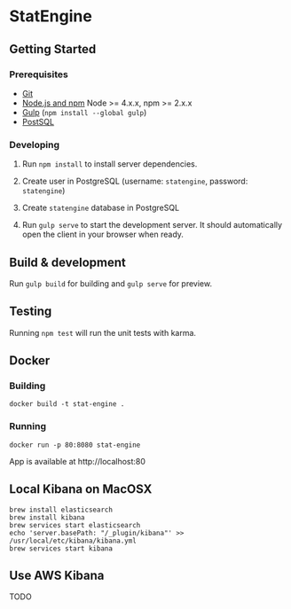 # StatEngine

## Getting Started

### Prerequisites

- [Git](https://git-scm.com/)
- [Node.js and npm](nodejs.org) Node >= 4.x.x, npm >= 2.x.x
- [Gulp](http://gulpjs.com/) (`npm install --global gulp`)
- [PostSQL](https://www.postgresql.org/)

### Developing

1. Run `npm install` to install server dependencies.

2. Create user in PostgreSQL (username: `statengine`, password: `statengine`)

3. Create `statengine` database in PostgreSQL

4. Run `gulp serve` to start the development server. It should automatically open the client in your browser when ready.


## Build & development

Run `gulp build` for building and `gulp serve` for preview.

## Testing

Running `npm test` will run the unit tests with karma.

## Docker

### Building
`docker build -t stat-engine .`

### Running
`docker run -p 80:8080 stat-engine`

App is available at http://localhost:80

## Local Kibana on MacOSX
```
brew install elasticsearch
brew install kibana
brew services start elasticsearch
echo 'server.basePath: "/_plugin/kibana"' >> /usr/local/etc/kibana/kibana.yml
brew services start kibana
```

## Use AWS Kibana
TODO
